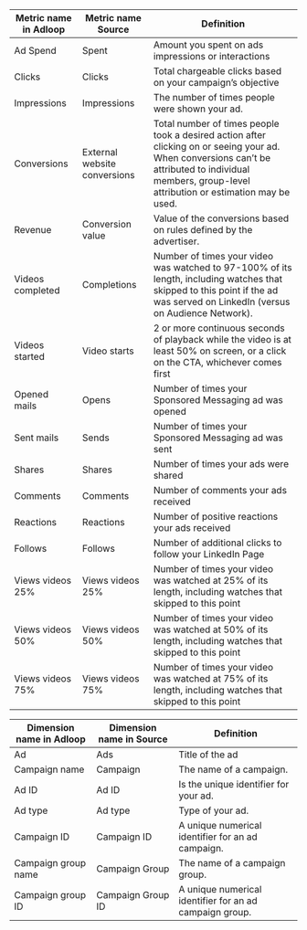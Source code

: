 

|  **Metric name in Adloop**  |  **Metric name Source**  |  **Definition**  | 
|  --- |  --- |  --- | 
|  Ad Spend | Spent | Amount you spent on ads impressions or interactions | 
|   Clicks | Clicks | Total chargeable clicks based on your campaign’s objective | 
|   Impressions | Impressions | The number of times people were shown your ad. | 
|   Conversions | External website conversions | Total number of times people took a desired action after clicking on or seeing your ad. When conversions can’t be attributed to individual members, group-level attribution or estimation may be used. | 
|   Revenue | Conversion value | Value of the conversions based on rules defined by the advertiser. | 
|   Videos completed | Completions | Number of times your video was watched to 97-100% of its length, including watches that skipped to this point if the ad was served on LinkedIn (versus on Audience Network). | 
|   Videos started | Video starts | 2 or more continuous seconds of playback while the video is at least 50% on screen, or a click on the CTA, whichever comes first | 
|   Opened mails | Opens | Number of times your Sponsored Messaging ad was opened | 
|   Sent mails | Sends | Number of times your Sponsored Messaging ad was sent | 
|   Shares | Shares | Number of times your ads were shared | 
|   Comments | Comments | Number of comments your ads received | 
|   Reactions | Reactions | Number of positive reactions your ads received | 
|   Follows | Follows | Number of additional clicks to follow your LinkedIn Page | 
|   Views videos 25% | Views videos 25% | Number of times your video was watched at 25% of its length, including watches that skipped to this point | 
|   Views videos 50% | Views videos 50% | Number of times your video was watched at 50% of its length, including watches that skipped to this point | 
|   Views videos 75% | Views videos 75% | Number of times your video was watched at 75% of its length, including watches that skipped to this point | 



|  **Dimension name in Adloop**  |  **Dimension name in Source**  |  **Definition**  | 
|  --- |  --- |  --- | 
|   Ad | Ads | Title of the ad | 
|   Campaign name | Campaign | The name of a campaign. | 
|   Ad ID | Ad ID | Is the unique identifier for your ad. | 
|   Ad type | Ad type | Type of your ad. | 
|   Campaign ID | Campaign ID | A unique numerical identifier for an ad campaign. | 
|   Campaign group name | Campaign Group  | The name of a campaign group. | 
|   Campaign group ID  | Campaign Group ID | A unique numerical identifier for an ad campaign group. | 





